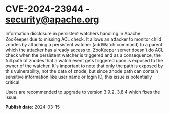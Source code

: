 # CVE-2024-23944 - security@apache.org

Information disclosure in persistent watchers handling in Apache ZooKeeper due to missing ACL check. It allows an attacker to monitor child znodes by attaching a persistent watcher (addWatch command) to a parent which the attacker has already access to. ZooKeeper server doesn't do ACL check when the persistent watcher is triggered and as a consequence, the full path of znodes that a watch event gets triggered upon is exposed to the owner of the watcher. It's important to note that only the path is exposed by this vulnerability, not the data of znode, but since znode path can contain sensitive information like user name or login ID, this issue is potentially critical.

Users are recommended to upgrade to version 3.9.2, 3.8.4 which fixes the issue.


**Publish date:** 2024-03-15
